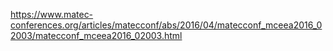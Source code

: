 https://www.matec-conferences.org/articles/matecconf/abs/2016/04/matecconf_mceea2016_02003/matecconf_mceea2016_02003.html
